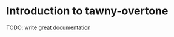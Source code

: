 # Introduction to tawny-overtone

TODO: write [great documentation](http://jacobian.org/writing/great-documentation/what-to-write/)
